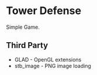 # Tower Defense

Simple Game.

## Third Party

* GLAD - OpenGL extensions
* stb_image - PNG image loading